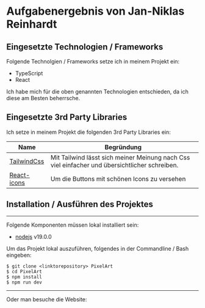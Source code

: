 # Aufgabenergebnis von Jan-Niklas Reinhardt

## Eingesetzte Technologien / Frameworks

Folgende Technolgien / Frameworks setze ich in meinem Projekt ein:

- TypeScript
- React

Ich habe mich für die oben genannten Technologien entschieden, da ich diese am Besten beherrsche.

## Eingesetzte 3rd Party Libraries

Ich setze in meinem Projekt die folgenden 3rd Party Libraries ein:

| Name                                                      | Begründung                                                                                    |
| --------------------------------------------------------- | --------------------------------------------------------------------------------------------- |
| [TailwindCss](https://tailwindcss.com/)                   | Mit Tailwind lässt sich meiner Meinung nach Css viel einfacher und übersichtlicher schreiben. |
| [React-icons](https://react-icons.github.io/react-icons/) | Um die Buttons mit schönen Icons zu versehen                                                  |

## Installation / Ausführen des Projektes

---

Folgende Komponenten müssen lokal installiert sein:

- [nodejs](https://nodejs.org/en/) v19.0.0

Um das Projekt lokal auszuführen, folgendes in der Commandline / Bash eingeben:

```console
$ git clone <linktorepository> PixelArt
$ cd PixelArt
$ npm install
$ npm run dev
```

---

Oder man besuche die Website:

